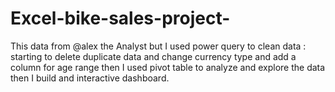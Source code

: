 # Excel-bike-sales-project-
This data from @alex the Analyst but I used power query to clean data :
starting to delete duplicate data and change currency type and add a column for age range 
then I used pivot table to analyze and explore the data 
then I build and interactive dashboard.
